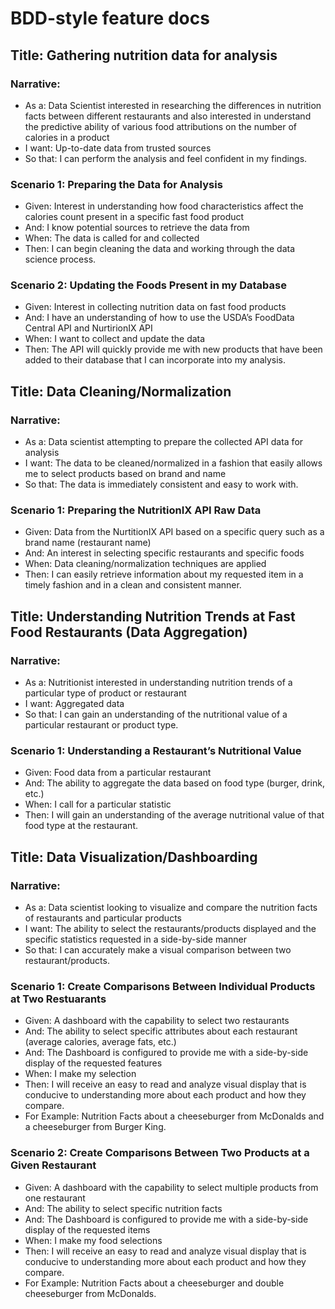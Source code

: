 # BDD-style feature docs

## Title: Gathering nutrition data for analysis

### Narrative:

- As a: Data Scientist interested in researching the differences in nutrition facts between different restaurants and also interested in understand the predictive ability of various food attributions on the number of calories in a product
- I want: Up-to-date data from trusted sources
- So that: I can perform the analysis and feel confident in my findings.

### Scenario 1: Preparing the Data for Analysis

- Given: Interest in understanding how food characteristics affect the calories count present in a specific fast food product
- And: I know potential sources to retrieve the data from
- When: The data is called for and collected
- Then: I can begin cleaning the data and working through the data science process.

### Scenario 2: Updating the Foods Present in my Database

- Given: Interest in collecting nutrition data on fast food products
- And: I have an understanding of how to use the USDA’s FoodData Central API and NurtirionIX API
- When: I want to collect and update the data
- Then: The API will quickly provide me with new products that have been added to their database that I can incorporate into my analysis.

## Title: Data Cleaning/Normalization

### Narrative:

- As a: Data scientist attempting to prepare the collected API data for analysis
- I want: The data to be cleaned/normalized in a fashion that easily allows me to select products based on brand and name
- So that: The data is immediately consistent and easy to work with.

### Scenario 1: Preparing the NutritionIX API Raw Data

- Given: Data from the NurtitionIX API based on a specific query such as a brand name (restaurant name)
- And: An interest in selecting specific restaurants and specific foods
- When: Data cleaning/normalization techniques are applied
- Then: I can easily retrieve information about my requested item in a timely fashion and in a clean and consistent manner.

## Title: Understanding Nutrition Trends at Fast Food Restaurants (Data Aggregation)

### Narrative:

- As a: Nutritionist interested in understanding nutrition trends of a particular type of product or restaurant
- I want: Aggregated data
- So that: I can gain an understanding of the nutritional value of a particular restaurant or product type.

### Scenario 1: Understanding a Restaurant’s Nutritional Value

- Given: Food data from a particular restaurant
- And: The ability to aggregate the data based on food type (burger, drink, etc.)
- When: I call for a particular statistic
- Then: I will gain an understanding of the average nutritional value of that food type at the restaurant.

## Title: Data Visualization/Dashboarding

### Narrative:

- As a: Data scientist looking to visualize and compare the nutrition facts of restaurants and particular products
- I want: The ability to select the restaurants/products displayed and the specific statistics requested in a side-by-side manner
- So that: I can accurately make a visual comparison between two restaurant/products.

### Scenario 1: Create Comparisons Between Individual Products at Two Restuarants

- Given: A dashboard with the capability to select two restaurants
- And: The ability to select specific attributes about each restaurant (average calories, average fats, etc.)
- And: The Dashboard is configured to provide me with a side-by-side display of the requested features
- When: I make my selection
- Then: I will receive an easy to read and analyze visual display that is conducive to understanding more about each product and how they compare.
- For Example: Nutrition Facts about a cheeseburger from McDonalds and a cheeseburger from Burger King.

### Scenario 2: Create Comparisons Between Two Products at a Given Restaurant

- Given: A dashboard with the capability to select multiple products from one restaurant
- And: The ability to select specific nutrition facts
- And: The Dashboard is configured to provide me with a side-by-side display of the requested items
- When: I make my food selections
- Then: I will receive an easy to read and analyze visual display that is conducive to understanding more about each product and how they compare.
- For Example: Nutrition Facts about a cheeseburger and double cheeseburger from McDonalds.
